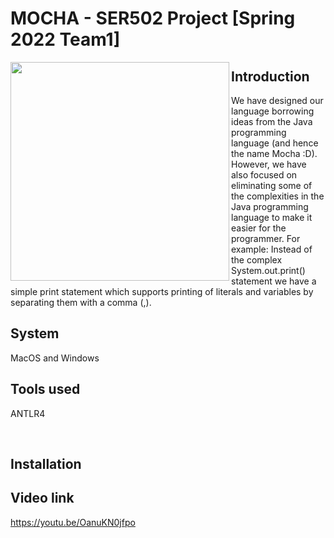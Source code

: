 # MOCHA - SER502 Project [Spring 2022 Team1]

<p>
  <img align="left" src="https://user-images.githubusercontent.com/89811541/166202533-dc467418-9624-4a73-91e2-dad5f314af43.png" width="350">
</p>

## Introduction
We have designed our language borrowing ideas from the Java programming language (and hence the name Mocha :D). However, we have also focused on eliminating some of the complexities in the Java programming language to make it easier for the programmer. For example: Instead of the complex System.out.print() statement we have a simple print statement which supports printing of literals and variables by separating them with a comma (,).
## System
MacOS and Windows
## Tools used
ANTLR4

<br clear="left"/>

## Installation

## Video link
https://youtu.be/OanuKN0jfpo
